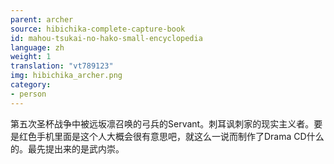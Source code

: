 ```yaml
---
parent: archer
source: hibichika-complete-capture-book
id: mahou-tsukai-no-hako-small-encyclopedia
language: zh
weight: 1
translation: "vt789123"
img: hibichika_archer.png
category:
- person
---
```


第五次圣杯战争中被远坂凛召唤的弓兵的Servant。刺耳讽刺家的现实主义者。要是红色手机里面是这个人大概会很有意思吧，就这么一说而制作了Drama CD什么的。最先提出来的是武内崇。

